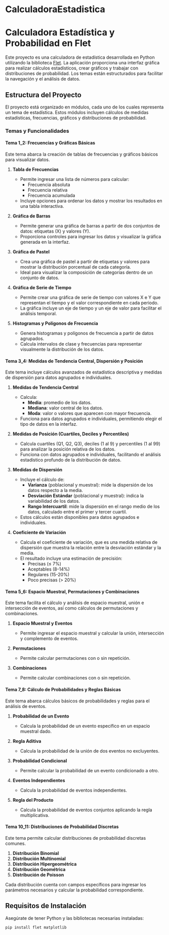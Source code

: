 # CalculadoraEstadistica

# Calculadora Estadística y Probabilidad en Flet

Este proyecto es una calculadora de estadística desarrollada en Python utilizando la biblioteca [Flet](https://flet.dev/). La aplicación proporciona una interfaz gráfica para realizar cálculos estadísticos, crear gráficos y trabajar con distribuciones de probabilidad. Los temas están estructurados para facilitar la navegación y el análisis de datos.

## Estructura del Proyecto

El proyecto está organizado en módulos, cada uno de los cuales representa un tema de estadística. Estos módulos incluyen cálculos de medidas estadísticas, frecuencias, gráficos y distribuciones de probabilidad.

### Temas y Funcionalidades

#### Tema 1_2: Frecuencias y Gráficas Básicas

Este tema abarca la creación de tablas de frecuencias y gráficos básicos para visualizar datos.

1. **Tabla de Frecuencias**
   - Permite ingresar una lista de números para calcular:
     - Frecuencia absoluta
     - Frecuencia relativa
     - Frecuencia acumulada
   - Incluye opciones para ordenar los datos y mostrar los resultados en una tabla interactiva.

2. **Gráfica de Barras**
   - Permite generar una gráfica de barras a partir de dos conjuntos de datos: etiquetas (X) y valores (Y).
   - Proporciona controles para ingresar los datos y visualizar la gráfica generada en la interfaz.

3. **Gráfica de Pastel**
   - Crea una gráfica de pastel a partir de etiquetas y valores para mostrar la distribución porcentual de cada categoría.
   - Ideal para visualizar la composición de categorías dentro de un conjunto de datos.

4. **Gráfica de Serie de Tiempo**
   - Permite crear una gráfica de serie de tiempo con valores X e Y que representan el tiempo y el valor correspondiente en cada periodo.
   - La gráfica incluye un eje de tiempo y un eje de valor para facilitar el análisis temporal.

5. **Histogramas y Polígonos de Frecuencia**
   - Genera histogramas y polígonos de frecuencia a partir de datos agrupados.
   - Calcula intervalos de clase y frecuencias para representar visualmente la distribución de los datos.

#### Tema 3_4: Medidas de Tendencia Central, Dispersión y Posición

Este tema incluye cálculos avanzados de estadística descriptiva y medidas de dispersión para datos agrupados e individuales.

1. **Medidas de Tendencia Central**
   - Calcula:
     - **Media**: promedio de los datos.
     - **Mediana**: valor central de los datos.
     - **Moda**: valor o valores que aparecen con mayor frecuencia.
   - Funciona para datos agrupados e individuales, permitiendo elegir el tipo de datos en la interfaz.

2. **Medidas de Posición (Cuartiles, Deciles y Percentiles)**
   - Calcula cuartiles (Q1, Q2, Q3), deciles (1 al 9) y percentiles (1 al 99) para analizar la posición relativa de los datos.
   - Funciona con datos agrupados e individuales, facilitando el análisis estadístico profundo de la distribución de datos.

3. **Medidas de Dispersión**
   - Incluye el cálculo de:
     - **Varianza** (poblacional y muestral): mide la dispersión de los datos respecto a la media.
     - **Desviación Estándar** (poblacional y muestral): indica la variabilidad de los datos.
     - **Rango Intercuartil**: mide la dispersión en el rango medio de los datos, calculado entre el primer y tercer cuartil.
   - Estos cálculos están disponibles para datos agrupados e individuales.

4. **Coeficiente de Variación**
   - Calcula el coeficiente de variación, que es una medida relativa de dispersión que muestra la relación entre la desviación estándar y la media.
   - El resultado incluye una estimación de precisión:
     - Precisas (≤ 7%)
     - Aceptables (8-14%)
     - Regulares (15-20%)
     - Poco precisas (> 20%)

#### Tema 5_6: Espacio Muestral, Permutaciones y Combinaciones

Este tema facilita el cálculo y análisis de espacio muestral, unión e intersección de eventos, así como cálculos de permutaciones y combinaciones.

1. **Espacio Muestral y Eventos**
   - Permite ingresar el espacio muestral y calcular la unión, intersección y complemento de eventos.

2. **Permutaciones**
   - Permite calcular permutaciones con o sin repetición.

3. **Combinaciones**
   - Permite calcular combinaciones con o sin repetición.

#### Tema 7_8: Cálculo de Probabilidades y Reglas Básicas

Este tema abarca cálculos básicos de probabilidades y reglas para el análisis de eventos.

1. **Probabilidad de un Evento**
   - Calcula la probabilidad de un evento específico en un espacio muestral dado.

2. **Regla Aditiva**
   - Calcula la probabilidad de la unión de dos eventos no excluyentes.

3. **Probabilidad Condicional**
   - Permite calcular la probabilidad de un evento condicionado a otro.

4. **Eventos Independientes**
   - Calcula la probabilidad de eventos independientes.

5. **Regla del Producto**
   - Calcula la probabilidad de eventos conjuntos aplicando la regla multiplicativa.

#### Tema 10_11: Distribuciones de Probabilidad Discretas

Este tema permite calcular distribuciones de probabilidad discretas comunes.

1. **Distribución Binomial**
2. **Distribución Multinomial**
3. **Distribución Hipergeométrica**
4. **Distribución Geométrica**
5. **Distribución de Poisson**

Cada distribución cuenta con campos específicos para ingresar los parámetros necesarios y calcular la probabilidad correspondiente.

## Requisitos de Instalación

Asegúrate de tener Python y las bibliotecas necesarias instaladas:

```bash
pip install flet matplotlib
